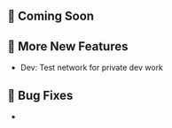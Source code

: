 ## 🌆 Coming Soon

## 🎉 More New Features

- Dev: Test network for private dev work

## 🐛 Bug Fixes

-

